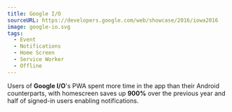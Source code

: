 ```yaml
---
title: Google I/O
sourceURL: https://developers.google.com/web/showcase/2016/iowa2016
image: google-io.svg
tags:
  - Event
  - Notifications
  - Home Screen
  - Service Worker
  - Offline
---
```


Users of **Google I/O**'s PWA spent more time in the app than their Android
counterparts, with homescreen saves up **900%** over the previous year and
half of signed-in users enabling notifications.
